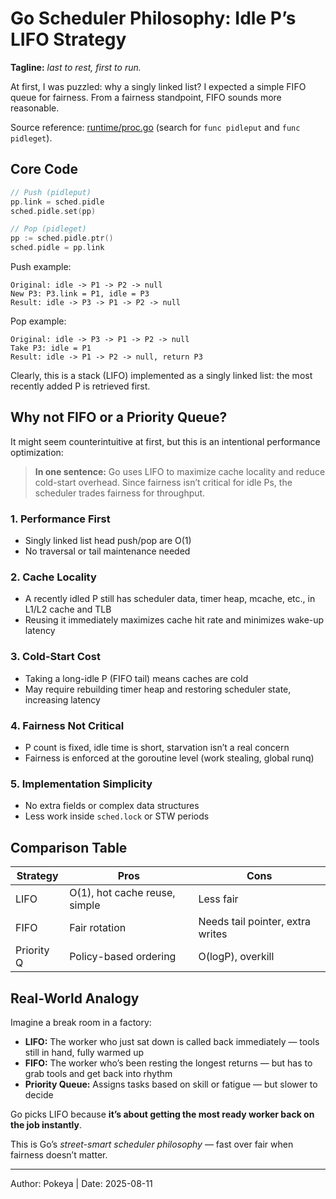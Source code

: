 # Go Scheduler Philosophy: Idle P’s LIFO Strategy

**Tagline:** _last to rest, first to run._

At first, I was puzzled: why a singly linked list? I expected a simple FIFO queue for fairness. From a fairness standpoint, FIFO sounds more reasonable.

Source reference: [runtime/proc.go](https://github.com/golang/go/blob/master/src/runtime/proc.go) (search for `func pidleput` and `func pidleget`).

## Core Code

```go
// Push (pidleput)
pp.link = sched.pidle
sched.pidle.set(pp)

// Pop (pidleget)
pp := sched.pidle.ptr()
sched.pidle = pp.link
```

Push example:

```
Original: idle -> P1 -> P2 -> null
New P3: P3.link = P1, idle = P3
Result: idle -> P3 -> P1 -> P2 -> null
```

Pop example:

```
Original: idle -> P3 -> P1 -> P2 -> null
Take P3: idle = P1
Result: idle -> P1 -> P2 -> null, return P3
```

Clearly, this is a stack (LIFO) implemented as a singly linked list: the most recently added P is retrieved first.

## Why not FIFO or a Priority Queue?

It might seem counterintuitive at first, but this is an intentional performance optimization:

> **In one sentence:** Go uses LIFO to maximize cache locality and reduce cold-start overhead. Since fairness isn’t critical for idle Ps, the scheduler trades fairness for throughput.

### 1. Performance First

- Singly linked list head push/pop are O(1)
- No traversal or tail maintenance needed

### 2. Cache Locality

- A recently idled P still has scheduler data, timer heap, mcache, etc., in L1/L2 cache and TLB
- Reusing it immediately maximizes cache hit rate and minimizes wake-up latency

### 3. Cold-Start Cost

- Taking a long-idle P (FIFO tail) means caches are cold
- May require rebuilding timer heap and restoring scheduler state, increasing latency

### 4. Fairness Not Critical

- P count is fixed, idle time is short, starvation isn’t a real concern
- Fairness is enforced at the goroutine level (work stealing, global runq)

### 5. Implementation Simplicity

- No extra fields or complex data structures
- Less work inside `sched.lock` or STW periods

## Comparison Table

| Strategy   | Pros                          | Cons                             |
| ---------- | ----------------------------- | -------------------------------- |
| LIFO       | O(1), hot cache reuse, simple | Less fair                        |
| FIFO       | Fair rotation                 | Needs tail pointer, extra writes |
| Priority Q | Policy-based ordering         | O(logP), overkill                |

## Real-World Analogy

Imagine a break room in a factory:

- **LIFO:** The worker who just sat down is called back immediately — tools still in hand, fully warmed up
- **FIFO:** The worker who’s been resting the longest returns — but has to grab tools and get back into rhythm
- **Priority Queue:** Assigns tasks based on skill or fatigue — but slower to decide

Go picks LIFO because **it’s about getting the most ready worker back on the job instantly**.

This is Go’s _street-smart scheduler philosophy_ — fast over fair when fairness doesn’t matter.

---

Author: Pokeya | Date: 2025-08-11
